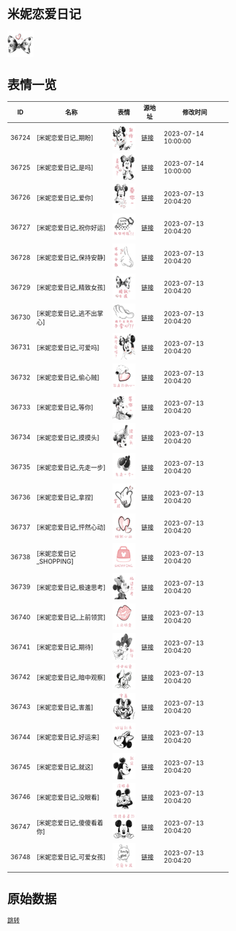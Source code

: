# 米妮恋爱日记

<img src="./cover.png" height="60" alt="cover" />

# 表情一览

|ID|名称|表情|源地址|修改时间|
|----|----|----|----|----|
|36724|[米妮恋爱日记_期盼]|<img src="./pic/036724_%5B米妮恋爱日记_期盼%5D.png" height="60" alt="期盼"/>|[链接](https://i0.hdslb.com/bfs/garb/76605dde08df1652f4971e8a60d56bbc5f207adb.png)|2023-07-14 10:00:00|
|36725|[米妮恋爱日记_是吗]|<img src="./pic/036725_%5B米妮恋爱日记_是吗%5D.png" height="60" alt="是吗"/>|[链接](https://i0.hdslb.com/bfs/garb/2c10ee05921a216244d32bd66a099b07ecb0b781.png)|2023-07-14 10:00:00|
|36726|[米妮恋爱日记_爱你]|<img src="./pic/036726_%5B米妮恋爱日记_爱你%5D.png" height="60" alt="爱你"/>|[链接](https://i0.hdslb.com/bfs/garb/c7bacb1cbba69e4e3370260393b13caee5034c53.png)|2023-07-13 20:04:20|
|36727|[米妮恋爱日记_祝你好运]|<img src="./pic/036727_%5B米妮恋爱日记_祝你好运%5D.png" height="60" alt="祝你好运"/>|[链接](https://i0.hdslb.com/bfs/garb/7108c08ab9dc44ab07c65dd5796622470e875ed6.png)|2023-07-13 20:04:20|
|36728|[米妮恋爱日记_保持安静]|<img src="./pic/036728_%5B米妮恋爱日记_保持安静%5D.png" height="60" alt="保持安静"/>|[链接](https://i0.hdslb.com/bfs/garb/7c39868cbb25d100f6c9dd87b324fb95eedae31c.png)|2023-07-13 20:04:20|
|36729|[米妮恋爱日记_精致女孩]|<img src="./pic/036729_%5B米妮恋爱日记_精致女孩%5D.png" height="60" alt="精致女孩"/>|[链接](https://i0.hdslb.com/bfs/garb/694cb0a49dd9c2db8f73f97002f13b304a85e985.png)|2023-07-13 20:04:20|
|36730|[米妮恋爱日记_逃不出掌心]|<img src="./pic/036730_%5B米妮恋爱日记_逃不出掌心%5D.png" height="60" alt="逃不出掌心"/>|[链接](https://i0.hdslb.com/bfs/garb/2599fa7440d0d4cbd736be3c194641ff61543bd7.png)|2023-07-13 20:04:20|
|36731|[米妮恋爱日记_可爱吗]|<img src="./pic/036731_%5B米妮恋爱日记_可爱吗%5D.png" height="60" alt="可爱吗"/>|[链接](https://i0.hdslb.com/bfs/garb/b929d25aa8b78abb97e65282f3f72ddde25ddc1d.png)|2023-07-13 20:04:20|
|36732|[米妮恋爱日记_偷心贼]|<img src="./pic/036732_%5B米妮恋爱日记_偷心贼%5D.png" height="60" alt="偷心贼"/>|[链接](https://i0.hdslb.com/bfs/garb/0bad9ec871502c340d02a5bdee4bb6c872b5ac3f.png)|2023-07-13 20:04:20|
|36733|[米妮恋爱日记_等你]|<img src="./pic/036733_%5B米妮恋爱日记_等你%5D.png" height="60" alt="等你"/>|[链接](https://i0.hdslb.com/bfs/garb/26006533a81f3101138fa1f620fe01dc1aa7913c.png)|2023-07-13 20:04:20|
|36734|[米妮恋爱日记_摸摸头]|<img src="./pic/036734_%5B米妮恋爱日记_摸摸头%5D.png" height="60" alt="摸摸头"/>|[链接](https://i0.hdslb.com/bfs/garb/b20c808859710919b4c3b977bf86e16401eb59ab.png)|2023-07-13 20:04:20|
|36735|[米妮恋爱日记_先走一步]|<img src="./pic/036735_%5B米妮恋爱日记_先走一步%5D.png" height="60" alt="先走一步"/>|[链接](https://i0.hdslb.com/bfs/garb/a7d2d309a005e967367fefa10bda39f9828aacec.png)|2023-07-13 20:04:20|
|36736|[米妮恋爱日记_拿捏]|<img src="./pic/036736_%5B米妮恋爱日记_拿捏%5D.png" height="60" alt="拿捏"/>|[链接](https://i0.hdslb.com/bfs/garb/bd51e8fe7b78bbe7fb223d6165bc8e33e2d39487.png)|2023-07-13 20:04:20|
|36737|[米妮恋爱日记_怦然心动]|<img src="./pic/036737_%5B米妮恋爱日记_怦然心动%5D.png" height="60" alt="怦然心动"/>|[链接](https://i0.hdslb.com/bfs/garb/d97f9cc92ab89ec68364c9066b9e8aa46de995bd.png)|2023-07-13 20:04:20|
|36738|[米妮恋爱日记_SHOPPING]|<img src="./pic/036738_%5B米妮恋爱日记_SHOPPING%5D.png" height="60" alt="SHOPPING"/>|[链接](https://i0.hdslb.com/bfs/garb/56c0132d0509338e5354e2eac146b52e1f74b603.png)|2023-07-13 20:04:20|
|36739|[米妮恋爱日记_极速思考]|<img src="./pic/036739_%5B米妮恋爱日记_极速思考%5D.png" height="60" alt="极速思考"/>|[链接](https://i0.hdslb.com/bfs/garb/f997de0902848b0b35ed153af37225fcad5878b6.png)|2023-07-13 20:04:20|
|36740|[米妮恋爱日记_上前领赏]|<img src="./pic/036740_%5B米妮恋爱日记_上前领赏%5D.png" height="60" alt="上前领赏"/>|[链接](https://i0.hdslb.com/bfs/garb/68110fdd4384a511b3865a67236fd86301e03705.png)|2023-07-13 20:04:20|
|36741|[米妮恋爱日记_期待]|<img src="./pic/036741_%5B米妮恋爱日记_期待%5D.png" height="60" alt="期待"/>|[链接](https://i0.hdslb.com/bfs/garb/abee7166229528708f1c4021367987762e35252a.png)|2023-07-13 20:04:20|
|36742|[米妮恋爱日记_暗中观察]|<img src="./pic/036742_%5B米妮恋爱日记_暗中观察%5D.png" height="60" alt="暗中观察"/>|[链接](https://i0.hdslb.com/bfs/garb/99bcf85377db66e2b6adc770ef3172fff1f15bfb.png)|2023-07-13 20:04:20|
|36743|[米妮恋爱日记_害羞]|<img src="./pic/036743_%5B米妮恋爱日记_害羞%5D.png" height="60" alt="害羞"/>|[链接](https://i0.hdslb.com/bfs/garb/a9d14a62671841d72cfdf84e34880a71e5da57f9.png)|2023-07-13 20:04:20|
|36744|[米妮恋爱日记_好运来]|<img src="./pic/036744_%5B米妮恋爱日记_好运来%5D.png" height="60" alt="好运来"/>|[链接](https://i0.hdslb.com/bfs/garb/727403d742ee3083d7deddbd8965c78cf0d414ba.png)|2023-07-13 20:04:20|
|36745|[米妮恋爱日记_就这]|<img src="./pic/036745_%5B米妮恋爱日记_就这%5D.png" height="60" alt="就这"/>|[链接](https://i0.hdslb.com/bfs/garb/ad7fe83e9942ca3df886ad1154ea35cf9c2d035d.png)|2023-07-13 20:04:20|
|36746|[米妮恋爱日记_没眼看]|<img src="./pic/036746_%5B米妮恋爱日记_没眼看%5D.png" height="60" alt="没眼看"/>|[链接](https://i0.hdslb.com/bfs/garb/524c5d1b41978e4eafd820e545ef27d19c1d386c.png)|2023-07-13 20:04:20|
|36747|[米妮恋爱日记_傻傻看着你]|<img src="./pic/036747_%5B米妮恋爱日记_傻傻看着你%5D.png" height="60" alt="傻傻看着你"/>|[链接](https://i0.hdslb.com/bfs/garb/dbea997a5129fa153e9b43bacd635e0cae4bf692.png)|2023-07-13 20:04:20|
|36748|[米妮恋爱日记_可爱女孩]|<img src="./pic/036748_%5B米妮恋爱日记_可爱女孩%5D.png" height="60" alt="可爱女孩"/>|[链接](https://i0.hdslb.com/bfs/garb/32be51d8c1812154f4daaa96afa09f4f0f89e1d9.png)|2023-07-13 20:04:20|

# 原始数据

[跳转](./raw.json)

